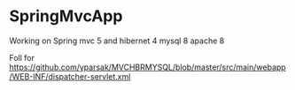 # SpringMvcApp
Working on Spring mvc 5 and hibernet 4 mysql 8 apache 8 


Foll for 
https://github.com/yparsak/MVCHBRMYSQL/blob/master/src/main/webapp/WEB-INF/dispatcher-servlet.xml
